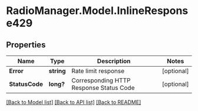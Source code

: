 # RadioManager.Model.InlineResponse429
## Properties

Name | Type | Description | Notes
------------ | ------------- | ------------- | -------------
**Error** | **string** | Rate limit response | [optional] 
**StatusCode** | **long?** | Corresponding HTTP Response Status Code | [optional] 

[[Back to Model list]](../README.md#documentation-for-models) [[Back to API list]](../README.md#documentation-for-api-endpoints) [[Back to README]](../README.md)

